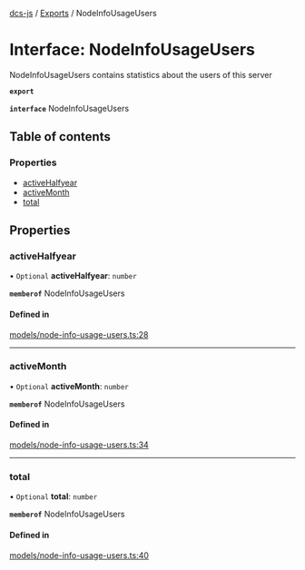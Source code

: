 [dcs-js](../README.md) / [Exports](../modules.md) / NodeInfoUsageUsers

# Interface: NodeInfoUsageUsers

NodeInfoUsageUsers contains statistics about the users of this server

**`export`**

**`interface`** NodeInfoUsageUsers

## Table of contents

### Properties

- [activeHalfyear](NodeInfoUsageUsers.md#activehalfyear)
- [activeMonth](NodeInfoUsageUsers.md#activemonth)
- [total](NodeInfoUsageUsers.md#total)

## Properties

### <a id="activehalfyear" name="activehalfyear"></a> activeHalfyear

• `Optional` **activeHalfyear**: `number`

**`memberof`** NodeInfoUsageUsers

#### Defined in

[models/node-info-usage-users.ts:28](https://github.com/unfoldingWord/dcs-js/blob/dd84989/models/node-info-usage-users.ts#L28)

___

### <a id="activemonth" name="activemonth"></a> activeMonth

• `Optional` **activeMonth**: `number`

**`memberof`** NodeInfoUsageUsers

#### Defined in

[models/node-info-usage-users.ts:34](https://github.com/unfoldingWord/dcs-js/blob/dd84989/models/node-info-usage-users.ts#L34)

___

### <a id="total" name="total"></a> total

• `Optional` **total**: `number`

**`memberof`** NodeInfoUsageUsers

#### Defined in

[models/node-info-usage-users.ts:40](https://github.com/unfoldingWord/dcs-js/blob/dd84989/models/node-info-usage-users.ts#L40)
